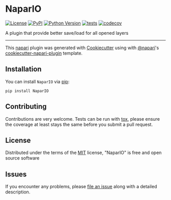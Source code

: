 # NaparIO

[![License](https://img.shields.io/pypi/l/NaparIO.svg?color=green)](https://github.com/MontpellierRessourcesImagerie/NaparIO/raw/master/LICENSE)
[![PyPI](https://img.shields.io/pypi/v/NaparIO.svg?color=green)](https://pypi.org/project/NaparIO)
[![Python Version](https://img.shields.io/pypi/pyversions/NaparIO.svg?color=green)](https://python.org)
[![tests](https://github.com/MontpellierRessourcesImagerie/NaparIO/workflows/tests/badge.svg)](https://github.com/MontpellierRessourcesImagerie/NaparIO/actions)
[![codecov](https://codecov.io/gh/MontpellierRessourcesImagerie/NaparIO/branch/master/graph/badge.svg)](https://codecov.io/gh/MontpellierRessourcesImagerie/NaparIO)

A plugin that provide better save/load for all opened layers

----------------------------------

This [napari] plugin was generated with [Cookiecutter] using with [@napari]'s [cookiecutter-napari-plugin] template.

<!--
Don't miss the full getting started guide to set up your new package:
https://github.com/napari/cookiecutter-napari-plugin#getting-started

and review the napari docs for plugin developers:
https://napari.org/docs/plugins/index.html
-->

## Installation

You can install `NaparIO` via [pip]:

    pip install NaparIO

## Contributing

Contributions are very welcome. Tests can be run with [tox], please ensure
the coverage at least stays the same before you submit a pull request.

## License

Distributed under the terms of the [MIT] license,
"NaparIO" is free and open source software

## Issues

If you encounter any problems, please [file an issue] along with a detailed description.

[napari]: https://github.com/napari/napari
[Cookiecutter]: https://github.com/audreyr/cookiecutter
[@napari]: https://github.com/napari
[MIT]: http://opensource.org/licenses/MIT
[BSD-3]: http://opensource.org/licenses/BSD-3-Clause
[GNU GPL v3.0]: http://www.gnu.org/licenses/gpl-3.0.txt
[GNU LGPL v3.0]: http://www.gnu.org/licenses/lgpl-3.0.txt
[Apache Software License 2.0]: http://www.apache.org/licenses/LICENSE-2.0
[Mozilla Public License 2.0]: https://www.mozilla.org/media/MPL/2.0/index.txt
[cookiecutter-napari-plugin]: https://github.com/napari/cookiecutter-napari-plugin

[file an issue]: https://github.com/MontpellierRessourcesImagerie/NaparIO/issues

[napari]: https://github.com/napari/napari
[tox]: https://tox.readthedocs.io/en/latest/
[pip]: https://pypi.org/project/pip/
[PyPI]: https://pypi.org/
